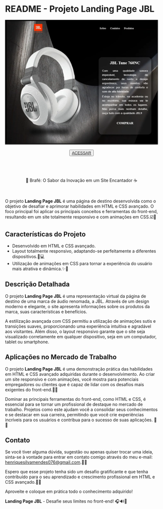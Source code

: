 
# README - Projeto Landing Page JBL

<p align='center'><img src='Captura de tela 2023-11-07 160839.png'></p>

<p align='center'><button ><a href='https://henriquescloud.github.io/LANDING-PAGE-JBL/fone.html' > ACESSAR </a></button></p><br><h1></h1>

<p align='center'>🌟 Brafé: O Sabor da Inovação em um Site Encantador ☕<p><br>

O projeto **Landing Page JBL** é uma página de destino desenvolvida como o objetivo de desafiar e aprimorar habilidades em HTML e CSS avançado. O foco principal foi aplicar os principais conceitos e ferramentas do front-end, resultando em um site totalmente responsivo e com animações em CSS.☑️💪

## Características do Projeto

- Desenvolvido em HTML e CSS avançado.
- Layout totalmente responsivo, adaptando-se perfeitamente a diferentes dispositivos.📱💻
- Utilização de animações em CSS para tornar a experiência do usuário mais atrativa e dinâmica.✨🎉

## Descrição Detalhada

O projeto **Landing Page JBL** é uma representação virtual da página de destino de uma marca de áudio renomada, a JBL. Através de um design moderno e elegante, o site apresenta informações sobre os produtos da marca, suas características e benefícios.

A estilização avançada com CSS permitiu a utilização de animações sutis e transições suaves, proporcionando uma experiência intuitiva e agradável aos visitantes. Além disso, o layout responsivo garante que o site seja visualizado corretamente em qualquer dispositivo, seja em um computador, tablet ou smartphone.

## Aplicações no Mercado de Trabalho

O projeto **Landing Page JBL** é uma demonstração prática das habilidades em HTML e CSS avançado adquiridas durante o desenvolvimento. Ao criar um site responsivo e com animações, você mostra para potenciais empregadores ou clientes que é capaz de lidar com os desafios mais exigentes do front-end.💼✨

Dominar as principais ferramentas do front-end, como HTML e CSS, é essencial para se tornar um profissional de destaque no mercado de trabalho. Projetos como este ajudam você a consolidar seus conhecimentos e se destacar em sua carreira, permitindo que você crie experiências incríveis para os usuários e contribua para o sucesso de suas aplicações. 🌟💼

## Contato

Se você tiver alguma dúvida, sugestão ou apenas quiser trocar uma ideia, sinta-se à vontade para entrar em contato comigo através do meu e-mail: [henriquesilvamendes076@gmail.com](mailto:henriquesilvamendes076@gmail.com).📩📧

Espero que esse projeto tenha sido um desafio gratificante e que tenha contribuído para o seu aprendizado e crescimento profissional em HTML e CSS avançado.🚀🌟

Aproveite e coloque em prática todo o conhecimento adquirido!

**Landing Page JBL** - Desafie seus limites no front-end! 🎧🔊💯